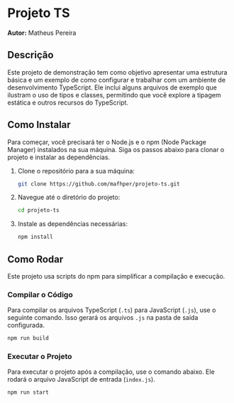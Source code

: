 # Projeto TS

**Autor:** Matheus Pereira

## Descrição

Este projeto de demonstração tem como objetivo apresentar uma estrutura básica e um exemplo de como configurar e trabalhar com um ambiente de desenvolvimento TypeScript. Ele inclui alguns arquivos de exemplo que ilustram o uso de tipos e classes, permitindo que você explore a tipagem estática e outros recursos do TypeScript.

## Como Instalar

Para começar, você precisará ter o Node.js e o npm (Node Package Manager) instalados na sua máquina. Siga os passos abaixo para clonar o projeto e instalar as dependências.

1.  Clone o repositório para a sua máquina:

    ```bash
    git clone https://github.com/mafhper/projeto-ts.git
    ```

2.  Navegue até o diretório do projeto:

    ```bash
    cd projeto-ts
    ```

3.  Instale as dependências necessárias:

    ```bash
    npm install
    ```

## Como Rodar

Este projeto usa scripts do npm para simplificar a compilação e execução.

### Compilar o Código

Para compilar os arquivos TypeScript (`.ts`) para JavaScript (`.js`), use o seguinte comando. Isso gerará os arquivos `.js` na pasta de saída configurada.

```bash
npm run build
```

### Executar o Projeto

Para executar o projeto após a compilação, use o comando abaixo. Ele rodará o arquivo JavaScript de entrada (`index.js`).

```bash
npm run start
```
